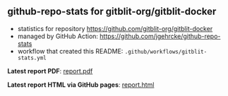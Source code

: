 ## github-repo-stats for gitblit-org/gitblit-docker

- statistics for repository https://github.com/gitblit-org/gitblit-docker
- managed by GitHub Action: https://github.com/jgehrcke/github-repo-stats
- workflow that created this README: `.github/workflows/gitblit-stats.yml`

**Latest report PDF**: [report.pdf](https://github.com/gitblit-org/github-stats/raw/gitblit-org/gitblit-org/gitblit-docker/latest-report/report.pdf)


**Latest report HTML via GitHub pages**: [report.html](https://gitblit-org.github.io/github-stats/gitblit-org/gitblit-docker/latest-report/report.html)
